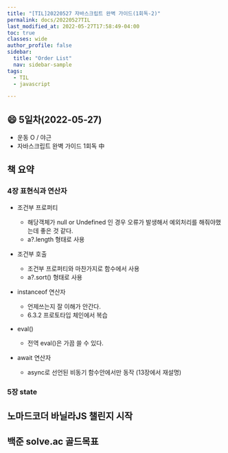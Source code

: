 ```yaml
---
title: "[TIL]20220527 자바스크립트 완벽 가이드(1회독-2)"
permalink: docs/20220527TIL
last_modified_at: 2022-05-27T17:58:49-04:00
toc: true
classes: wide
author_profile: false
sidebar:
  title: "Order List"
  nav: sidebar-sample
tags:
  - TIL
  - javascript

---
```


## :smile: 5일차(2022-05-27)

- 운동 O / 야근
- 자바스크립트 완벽 가이드 1회독 中

## 책 요약
 
### 4장 표현식과 연산자

- 조건부 프로퍼티
  * 해당객체가 null or Undefined 인 경우 오류가 발생해서 예외처리를 해줘야했는데 좋은 것 같다.
  *  a?.length 형태로 사용

- 조건부 호출
  * 조건부 프로퍼티와 마찬가지로 함수에서 사용
  *  a?.sort() 형태로 사용

- instanceof 연산자
  * 언제쓰는지 잘 이해가 안간다.
  * 6.3.2 프로토타입 체인에서 복습

- eval()
  * 전역 eval()은 가끔 쓸 수 있다.

- await 연산자
  * async로 선언된 비동기 함수안에서만 동작 (13장에서 재설명)

### 5장 state




## 노마드코더 바닐라JS 챌린지 시작

## 백준 solve.ac 골드목표
